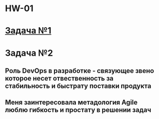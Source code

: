 # HW-01

# [Задача №1](https://drive.google.com/drive/folders/1zZiqN4Oqow-PFtnbBJwaR3jJWuwbld8j?usp=sharing)

# Задача №2<br>
## Роль DevOps в разработке - связующее звено которое несет отвественность за стабильность и быстрату поставки продукта
## Меня заинтересовала метадология Agile люблю гибкость и простату в решении задач
